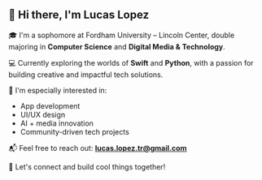## 👋 Hi there, I'm Lucas Lopez

🎓 I'm a sophomore at Fordham University – Lincoln Center, double majoring in **Computer Science** and **Digital Media & Technology**.

💻 Currently exploring the worlds of **Swift** and **Python**, with a passion for building creative and impactful tech solutions.

🚀 I'm especially interested in:
- App development
- UI/UX design
- AI + media innovation
- Community-driven tech projects

📬 Feel free to reach out: **lucas.lopez.tr@gmail.com**

🔗 Let's connect and build cool things together!


<!--
**lucastricanico/lucastricanico** is a ✨ _special_ ✨ repository because its `README.md` (this file) appears on your GitHub profile.

Here are some ideas to get you started:

- 🔭 I’m currently working on ...
- 🌱 I’m currently learning ...
- 👯 I’m looking to collaborate on ...
- 🤔 I’m looking for help with ...
- 💬 Ask me about ...
- 📫 How to reach me: ...
- 😄 Pronouns: ...
- ⚡ Fun fact: ...
-->
